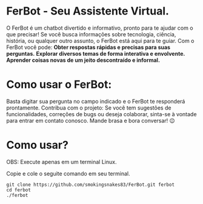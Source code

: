 # FerBot - Seu Assistente Virtual.

O FerBot é um chatbot divertido e informativo, pronto para te ajudar com o que precisar! Se você busca informações sobre tecnologia, ciência, história, ou qualquer outro assunto, o FerBot está aqui para te guiar.
Com o FerBot você pode:
**Obter respostas rápidas e precisas para suas perguntas.**
**Explorar diversos temas de forma interativa e envolvente.**
**Aprender coisas novas de um jeito descontraído e informal.**
# Como usar o FerBot:
Basta digitar sua pergunta no campo indicado e o FerBot te responderá prontamente.
Contribua com o projeto:
Se você tem sugestões de funcionalidades, correções de bugs ou deseja colaborar, sinta-se à vontade para entrar em contato conosco.
Mande brasa e bora conversar! 😉

# Como usar?

OBS: Execute apenas em um terminal Linux.

Copie e cole o seguite comando em seu terminal.

```
git clone https://github.com/smokingsnakes83/FerBot.git ferbot
cd ferbot
./ferbot
```